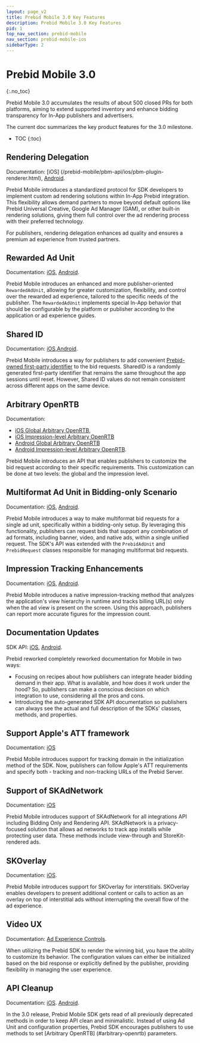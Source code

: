 ```yaml
---
layout: page_v2
title: Prebid Mobile 3.0 Key Features
description: Prebid Mobile 3.0 Key Features
pid: 1
top_nav_section: prebid-mobile
nav_section: prebid-mobile-ios
sidebarType: 2
---
```


# Prebid Mobile 3.0 
{:.no_toc}

Prebid Mobile 3.0 accumulates the results of about 500 closed PRs for both platforms, aiming to extend supported inventory and enhance bidding transparency for In-App publishers and advertisers. 

The current doc summarizes the key product features for the 3.0 milestone.

- TOC
{:toc}

## Rendering Delegation

Documentation: [iOS] (/prebid-mobile/pbm-api/ios/pbm-plugin-renderer.html), [Android](/prebid-mobile/pbm-api/android/pbm-plugin-renderer.html). 

Prebid Mobile introduces a standardized protocol for SDK developers to implement custom ad rendering solutions within In-App Prebid integration. This flexibility allows demand partners to move beyond default options like Prebid Universal Creative, Google Ad Manager (GAM), or other built-in rendering solutions, giving them full control over the ad rendering process with their preferred technology. 

For publishers, rendering delegation enhances ad quality and ensures a premium ad experience from trusted partners.

## Rewarded Ad Unit 

Documentation: [iOS](/prebid-mobile/modules/rendering/ios-sdk-integration-pb.html#rewarded), [Android](/prebid-mobile/modules/rendering/android-sdk-integration-pb.html#rewarded).

Prebid Mobile introduces an enhanced and more publisher-oriented `RewardedAdUnit`, allowing for greater customization, flexibility, and control over the rewarded ad experience, tailored to the specific needs of the publisher. The `RewardedAdUnit` implements special In-App behavior that should be configurable by the platform or publisher according to the application or ad experience guides.


## Shared ID

Documentation: [iOS](/prebid-mobile/pbm-api/ios/pbm-targeting-ios.html#shared-id),[Android](/prebid-mobile/pbm-api/android/pbm-targeting-android.html#shared-id). 

Prebid Mobile introduces a way for publishers to add convenient [Prebid-owned first-party identifier](https://docs.prebid.org/identity/sharedid.html) to the bid requests. SharedID is a randomly generated first-party identifier that remains the same throughout the app sessions until reset. However, Shared ID values do not remain consistent across different apps on the same device.


## Arbitrary OpenRTB

Documentation:

- [iOS Global Arbitrary OpenRTB](/prebid-mobile/pbm-api/ios/pbm-targeting-ios.html#arbitrary-openrtb), 
- [iOS Impression-level Arbitrary OpenRTB](/prebid-mobile/pbm-api/ios/ios-sdk-integration-gam-original-api.md#arbitrary-openrtb)
- [Android Global Arbitrary OpenRTB](/prebid-mobile/pbm-api/android/pbm-targeting-android.html#arbitrary-openrtb)
- [Android Impression-level Arbitrary OpenRTB](/prebid-mobile/pbm-api/android/android-sdk-integration-gam-original-api.html#arbitrary-openrtb).

Prebid Mobile introduces an API that enables publishers to customize the bid request according to their specific requirements. This customization can be done at two levels: the global and the impression level. 


## Multiformat Ad Unit in Bidding-only Scenario

Documentation: [iOS](/prebid-mobile/recipes/subrecipes/ios/gam-bidding-only-multiformat.html), [Android](/prebid-mobile/recipes/subrecipes/android/gam-bidding-only-multiformat.html).

Prebid Mobile introduces a way to make multiformat bid requests for a single ad unit, specifically within a bidding-only setup. By leveraging this functionality, publishers can request bids that support any combination of ad formats, including banner, video, and native ads, within a single unified request. The SDK's API was extended with the `PrebidAdUnit` and `PrebidRequest` classes responsible for managing multiformat bid requests.


## Impression Tracking Enhancements

Documentation: [iOS](/prebid-mobile/pbm-api/ios/ios-sdk-integration-gam-original-api.html#native-impression-tracking), [Android](/prebid-mobile/pbm-api/android/android-sdk-integration-gam-original-api.html#native-impression-tracking). 

Prebid Mobile introduces a native impression-tracking method that analyzes the application's view hierarchy in runtime and tracks billing URL(s) only when the ad view is present on the screen. Using this approach, publishers can report more accurate figures for the impression count. 


## Documentation Updates

SDK API: [iOS](https://docs.prebid.org/prebid-mobile-ios/index.html), [Android](https://docs.prebid.org/prebid-mobile-android/index.html). 

Prebid reworked completely reworked documentation for Mobile in two ways:
 
- Focusing on recipes about how publishers can integrate header bidding demand in their app. What is available, and how does it work under the hood? So, publishers can make a conscious decision on which integration to use, considering all the pros and cons. 
- Introducing the auto-generated SDK API documentation so publishers can always see the actual and full description of the SDKs' classes, methods, and properties.  


## Support Apple's ATT framework

Documentation: [iOS](/prebid-mobile/pbm-api/ios/code-integration-ios.html#handling-tracking-domains)

Prebid Mobile introduces support for tracking domain in the initialization method of the SDK. Now, publishers can follow Apple's ATT requirements and specify both - tracking and non-tracking URLs of the Prebid Server. 


## Support of SKAdNetwork

Documentation: [iOS](/prebid-mobile/pbm-api/ios/ios-sdk-integration-gam-original-api.html#skadnetwork)

Prebid Mobile introduces support of SKAdNetwork for all integrations API including Bidding Only and Rendering API. SKAdNetwork is a privacy-focused solution that allows ad networks to track app installs while protecting user data. These methods include view-through and StoreKit-rendered ads.


## SKOverlay

Documentation: [iOS](/prebid-mobile/pbm-api/ios/ios-sdk-integration-gam-original-api.html#skoverlay).

Prebid Mobile introduces support for SKOverlay for interstitials. SKOverlay enables developers to present additional content or calls to action as an overlay on top of interstitial ads without interrupting the overall flow of the ad experience.


## Video UX

Documentation: [Ad Experience Controls](/prebid-mobile/modules/rendering/combined-ad-experience-controls.html#ad-experience-controls).

When utilizing the Prebid SDK to render the winning bid, you have the ability to customize its behavior. The configuration values can either be initialized based on the bid response or explicitly defined by the publisher, providing flexibility in managing the user experience.

## API Cleanup

Documentation: [iOS](/prebid-mobile/updates-3.0/ios/updates-3.0.html). [Android](/prebid-mobile/updates-3.0/android/updates-3.0.html).


In the 3.0 release, Prebid Mobile SDK gets read of all previously deprecated methods in order to keep API clean and minimalistic. Instead of using Ad Unit and configuration properties, Prebid SDK encourages publishers to use methods to set [Arbitrary OpenRTB] (#arbitrary-openrtb) parameters. 